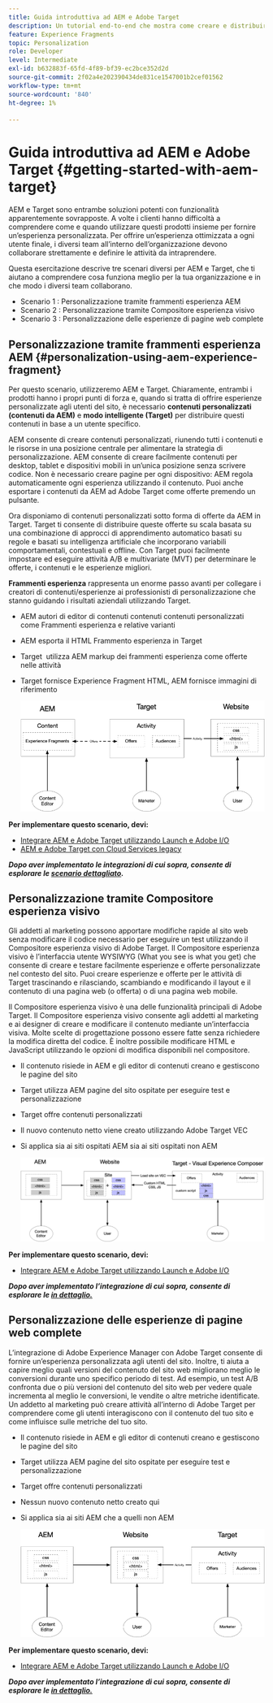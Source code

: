 ```yaml
---
title: Guida introduttiva ad AEM e Adobe Target
description: Un tutorial end-to-end che mostra come creare e distribuire esperienze personalizzate utilizzando Adobe Experience Manager e Adobe Target. Questa esercitazione illustra anche le diverse figure coinvolte nel processo end to end e la loro collaborazione tra di loro
feature: Experience Fragments
topic: Personalization
role: Developer
level: Intermediate
exl-id: b632883f-65fd-4f89-bf39-ec2bce352d2d
source-git-commit: 2f02a4e202390434de831ce1547001b2cef01562
workflow-type: tm+mt
source-wordcount: '840'
ht-degree: 1%

---
```


# Guida introduttiva ad AEM e Adobe Target {#getting-started-with-aem-target}

AEM e Target sono entrambe soluzioni potenti con funzionalità apparentemente sovrapposte. A volte i clienti hanno difficoltà a comprendere come e quando utilizzare questi prodotti insieme per fornire un’esperienza personalizzata. Per offrire un’esperienza ottimizzata a ogni utente finale, i diversi team all’interno dell’organizzazione devono collaborare strettamente e definire le attività da intraprendere.

Questa esercitazione descrive tre scenari diversi per AEM e Target, che ti aiutano a comprendere cosa funziona meglio per la tua organizzazione e in che modo i diversi team collaborano.

* Scenario 1 : Personalizzazione tramite frammenti esperienza AEM
* Scenario 2 : Personalizzazione tramite Compositore esperienza visivo
* Scenario 3 : Personalizzazione delle esperienze di pagine web complete

## Personalizzazione tramite frammenti esperienza AEM {#personalization-using-aem-experience-fragment}

Per questo scenario, utilizzeremo AEM e Target. Chiaramente, entrambi i prodotti hanno i propri punti di forza e, quando si tratta di offrire esperienze personalizzate agli utenti del sito, è necessario **contenuti personalizzati (contenuti da AEM)** e **modo intelligente (Target)** per distribuire questi contenuti in base a un utente specifico.

AEM consente di creare contenuti personalizzati, riunendo tutti i contenuti e le risorse in una posizione centrale per alimentare la strategia di personalizzazione. AEM consente di creare facilmente contenuti per desktop, tablet e dispositivi mobili in un’unica posizione senza scrivere codice. Non è necessario creare pagine per ogni dispositivo: AEM regola automaticamente ogni esperienza utilizzando il contenuto. Puoi anche esportare i contenuti da AEM ad Adobe Target come offerte premendo un pulsante.

Ora disponiamo di contenuti personalizzati sotto forma di offerte da AEM in Target. Target ti consente di distribuire queste offerte su scala basata su una combinazione di approcci di apprendimento automatico basati su regole e basati su intelligenza artificiale che incorporano variabili comportamentali, contestuali e offline.  Con Target puoi facilmente impostare ed eseguire attività A/B e multivariate (MVT) per determinare le offerte, i contenuti e le esperienze migliori.

**Frammenti esperienza** rappresenta un enorme passo avanti per collegare i creatori di contenuti/esperienze ai professionisti di personalizzazione che stanno guidando i risultati aziendali utilizzando Target.

* AEM autori di editor di contenuti contenuti contenuti personalizzati come Frammenti esperienza e relative varianti
* AEM esporta il HTML Frammento esperienza in Target &#x200B;
* Target &#x200B; utilizza AEM markup dei frammenti esperienza come offerte nelle attività
* Target fornisce Experience Fragment HTML, AEM fornisce immagini di riferimento

   ![Diagramma relativo alla personalizzazione tramite Frammenti esperienza](assets/personalization-use-case-1/use-case-1-diagram.png)

**Per implementare questo scenario, devi:**

* [Integrare AEM e Adobe Target utilizzando Launch e Adobe I/O](./implementation.md#integrating-aem-target-options)
* [AEM e Adobe Target con Cloud Services legacy](./implementation.md#integrating-aem-target-options)

***Dopo aver implementato le integrazioni di cui sopra, consente di esplorare le [scenario dettagliato](./personalization-use-case-1.md).***

## Personalizzazione tramite Compositore esperienza visivo

Gli addetti al marketing possono apportare modifiche rapide al sito web senza modificare il codice necessario per eseguire un test utilizzando il Compositore esperienza visivo di Adobe Target. Il Compositore esperienza visivo è l’interfaccia utente WYSIWYG (What you see is what you get) che consente di creare e testare facilmente esperienze e offerte personalizzate nel contesto del sito. Puoi creare esperienze e offerte per le attività di Target trascinando e rilasciando, scambiando e modificando il layout e il contenuto di una pagina web (o offerta) o di una pagina web mobile.

Il Compositore esperienza visivo è una delle funzionalità principali di Adobe Target. Il Compositore esperienza visivo consente agli addetti al marketing e ai designer di creare e modificare il contenuto mediante un’interfaccia visiva. Molte scelte di progettazione possono essere fatte senza richiedere la modifica diretta del codice. È inoltre possibile modificare HTML e JavaScript utilizzando le opzioni di modifica disponibili nel compositore.

* Il contenuto risiede in AEM e gli editor di contenuti creano e gestiscono le pagine del sito
* Target utilizza AEM pagine del sito ospitate per eseguire test e personalizzazione
* Target offre contenuti personalizzati
* Il nuovo contenuto netto viene creato utilizzando Adobe Target VEC
* Si applica sia ai siti ospitati AEM sia ai siti ospitati non AEM

   ![Personalizzazione tramite diagramma del Compositore esperienza visivo](assets/personalization-use-case-3/use-case-diagram-3.png)

**Per implementare questo scenario, devi:**

* [Integrare AEM e Adobe Target utilizzando Launch e Adobe I/O](./implementation.md#integrating-aem-target-options)

***Dopo aver implementato l’integrazione di cui sopra, consente di esplorare le [in dettaglio.](./personalization-use-case-3.md)***

## Personalizzazione delle esperienze di pagine web complete

L’integrazione di Adobe Experience Manager con Adobe Target consente di fornire un’esperienza personalizzata agli utenti del sito. Inoltre, ti aiuta a capire meglio quali versioni del contenuto del sito web migliorano meglio le conversioni durante uno specifico periodo di test. Ad esempio, un test A/B confronta due o più versioni del contenuto del sito web per vedere quale incrementa al meglio le conversioni, le vendite o altre metriche identificate. Un addetto al marketing può creare attività all’interno di Adobe Target per comprendere come gli utenti interagiscono con il contenuto del tuo sito e come influisce sulle metriche del tuo sito.

* Il contenuto risiede in AEM e gli editor di contenuti creano e gestiscono le pagine del sito
* Target utilizza AEM pagine del sito ospitate per eseguire test e personalizzazione
* Target offre contenuti personalizzati
* Nessun nuovo contenuto netto creato qui
* Si applica sia ai siti AEM che a quelli non AEM

   ![diagramma](assets/personalization-use-case-2/use-case-2-diagram.png)

**Per implementare questo scenario, devi:**

* [Integrare AEM e Adobe Target utilizzando Launch e Adobe I/O](./implementation.md#integrating-aem-target-options)

***Dopo aver implementato l’integrazione di cui sopra, consente di esplorare le [in dettaglio.](./personalization-use-case-2.md)***
